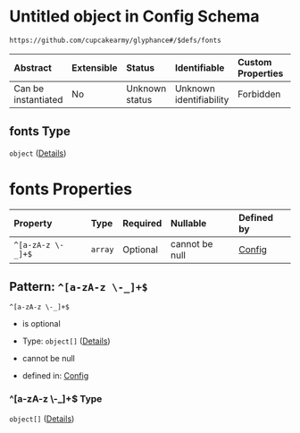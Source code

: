 # Untitled object in Config Schema

```txt
https://github.com/cupcakearmy/glyphance#/$defs/fonts
```



| Abstract            | Extensible | Status         | Identifiable            | Custom Properties | Additional Properties | Access Restrictions | Defined In                                                                        |
| :------------------ | :--------- | :------------- | :---------------------- | :---------------- | :-------------------- | :------------------ | :-------------------------------------------------------------------------------- |
| Can be instantiated | No         | Unknown status | Unknown identifiability | Forbidden         | Forbidden             | none                | [glyphance.schema.json\*](../../out/glyphance.schema.json "open original schema") |

## fonts Type

`object` ([Details](glyphance-defs-fonts.md))

# fonts Properties

| Property          | Type    | Required | Nullable       | Defined by                                                                                                                   |
| :---------------- | :------ | :------- | :------------- | :--------------------------------------------------------------------------------------------------------------------------- |
| `^[a-zA-z \-_]+$` | `array` | Optional | cannot be null | [Config](glyphance-defs-font.md "https://github.com/cupcakearmy/glyphance#/$defs/fonts/patternProperties/^\[a-zA-z \\-_]+$") |

## Pattern: `^[a-zA-z \-_]+$`



`^[a-zA-z \-_]+$`

*   is optional

*   Type: `object[]` ([Details](glyphance-defs-font-variation.md))

*   cannot be null

*   defined in: [Config](glyphance-defs-font.md "https://github.com/cupcakearmy/glyphance#/$defs/fonts/patternProperties/^\[a-zA-z \\-_]+$")

### ^\[a-zA-z \\-\_]+$ Type

`object[]` ([Details](glyphance-defs-font-variation.md))
